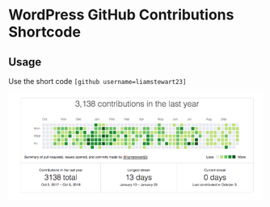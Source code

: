 # WordPress GitHub Contributions Shortcode


## Usage
Use the short code `[github username=liamstewart23]`

![alt text](https://github.com/liamstewart23/WordPressGitHubContributionsShortcode/blob/master/screenshot.png "Shortcode Screenshot")
